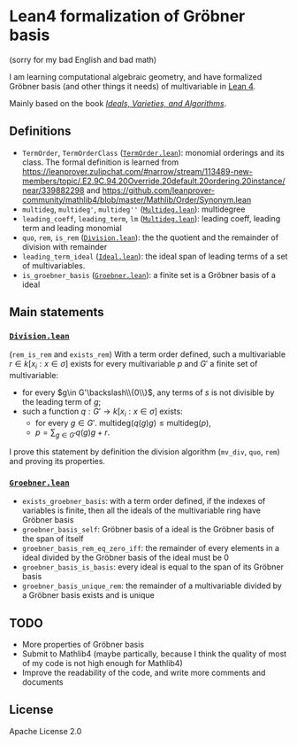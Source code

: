 # Lean4 formalization of Gröbner basis

(sorry for my bad English and bad math)

I am learning computational algebraic geometry, and have formalized Gröbner basis (and other things it needs) of multivariable in [Lean 4](https://leanprover.github.io).

Mainly based on the book [_Ideals, Varieties, and Algorithms_](https://link.springer.com/book/10.1007/978-3-319-16721-3).

## Definitions

- `TermOrder`, `TermOrderClass` ([`TermOrder.lean`](./TermOrder.lean)): monomial orderings and its class. The formal definition is learned from https://leanprover.zulipchat.com/#narrow/stream/113489-new-members/topic/.E2.9C.94.20Override.20default.20ordering.20instance/near/339882298 and https://github.com/leanprover-community/mathlib4/blob/master/Mathlib/Order/Synonym.lean 
- `multideg`, `multideg'`, `multideg''` ([`Multideg.lean`](./Multideg.lean)): multidegree
- `leading_coeff`, `leading_term`, `lm` ([`Multideg.lean`](./Multideg.lean)): leading coeff, leading term and leading monomial
- `quo`, `rem`, `is_rem` ([`Division.lean`](./Division.lean)): the the quotient and the remainder of division with remainder
- `leading_term_ideal` ([`Ideal.lean`](./Ideal.lean)): the ideal span of leading terms of a set of multivariables.
- `is_groebner_basis` ([`Groebner.lean`](./Groebner.lean)): a finite set is a Gröbner basis of a ideal

## Main statements

### [`Division.lean`](./Division.lean)

(`rem_is_rem` and `exists_rem`) With a term order defined, such a multivariable $r\in k[x_i:x\in\sigma]$ exists for every multivariable $p$ and $G'$ a finite set of multivariable:

- for every $g\in G'\backslash\\{0\\}$, any terms of $s$ is not divisible by the leading term of $g$;
- such a function $q:G'\rightarrow k[x_i:x\in\sigma]$ exists:
    - for every $g\in G'$. $\text{multideg}(q(g)g)\le\text{multideg}(p)$,
    - $p=\sum_{g\in G'}q(g)g+r$.

I prove this statement by definition the division algorithm (`mv_div`, `quo`, `rem`) and proving its properties.

### [`Groebner.lean`](./Groebner.lean)

- `exists_groebner_basis`: with a term order defined, if the indexes of variables is finite, then all the ideals of the multivariable ring have Gröbner basis
- `groebner_basis_self`: Gröbner basis of a ideal is the Gröbner basis of the span of itself
- `groebner_basis_rem_eq_zero_iff`: the remainder of every elements in a ideal divided by the Gröbner basis of the ideal must be 0
- `groebner_basis_is_basis`: every ideal is equal to the span of its Gröbner basis
- `groebner_basis_unique_rem`: the remainder of a multivariable divided by a Gröbner basis exists and is unique

## TODO

- More properties of Gröbner basis
- Submit to Mathlib4 (maybe partically, because I think the quality of most of my code is not high enough for Mathlib4)
- Improve the readability of the code, and write more comments and documents

## License

Apache License 2.0
